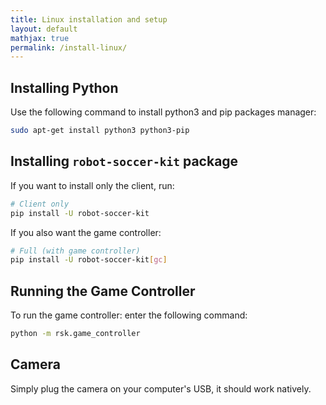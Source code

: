 ```yaml
---
title: Linux installation and setup
layout: default
mathjax: true
permalink: /install-linux/
---
```


## Installing Python

Use the following command to install python3 and pip packages manager:

```bash
sudo apt-get install python3 python3-pip
```

## Installing `robot-soccer-kit` package

If you want to install only the client, run:

```bash
# Client only
pip install -U robot-soccer-kit
```

If you also want the game controller:

```bash
# Full (with game controller)
pip install -U robot-soccer-kit[gc]
```

## Running the Game Controller

To run the game controller: enter the following command:

```bash
python -m rsk.game_controller
```

## Camera

Simply plug the camera on your computer's USB, it should work natively.
